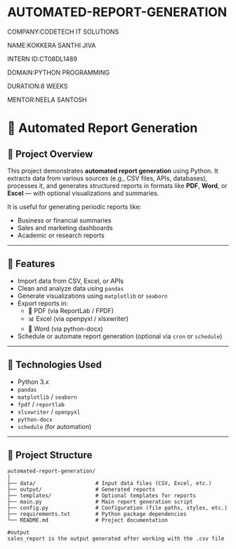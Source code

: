 # AUTOMATED-REPORT-GENERATION

COMPANY:CODETECH IT SOLUTIONS

NAME:KOKKERA SANTHI JIVA

INTERN ID:CT08DL1489

DOMAIN:PYTHON PROGRAMMING

DURATION:8 WEEKS

MENTOR:NEELA SANTOSH

# 📝 Automated Report Generation

## 📌 Project Overview

This project demonstrates **automated report generation** using Python. It extracts data from various sources (e.g., CSV files, APIs, databases), processes it, and generates structured reports in formats like **PDF**, **Word**, or **Excel** — with optional visualizations and summaries.

It is useful for generating periodic reports like:
- Business or financial summaries
- Sales and marketing dashboards
- Academic or research reports

---

## 🚀 Features

- Import data from CSV, Excel, or APIs
- Clean and analyze data using `pandas`
- Generate visualizations using `matplotlib` or `seaborn`
- Export reports in:
  - 📄 PDF (via ReportLab / FPDF)
  - 📊 Excel (via openpyxl / xlsxwriter)
  - 📃 Word (via python-docx)
- Schedule or automate report generation (optional via `cron` or `schedule`)

---

## 🧰 Technologies Used

- Python 3.x
- `pandas`
- `matplotlib` / `seaborn`
- `fpdf` / `reportlab`
- `xlsxwriter` / `openpyxl`
- `python-docx`
- `schedule` (for automation)

---

## 📁 Project Structure

```plaintext
automated-report-generation/
│
├── data/                   # Input data files (CSV, Excel, etc.)
├── output/                 # Generated reports
├── templates/              # Optional templates for reports
├── main.py                 # Main report generation script
├── config.py               # Configuration (file paths, styles, etc.)
├── requirements.txt        # Python package dependencies
└── README.md               # Project documentation

#output
sales_report is the output generated after working with the .csv file



